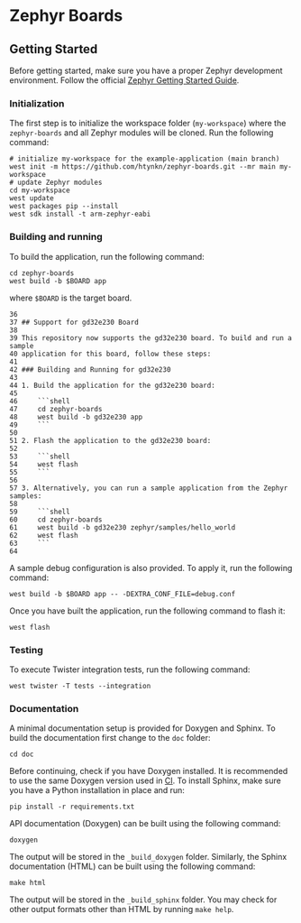 # Zephyr Boards

## Getting Started

Before getting started, make sure you have a proper Zephyr development
environment. Follow the official
[Zephyr Getting Started Guide](https://docs.zephyrproject.org/latest/getting_started/index.html).

### Initialization

The first step is to initialize the workspace folder (``my-workspace``) where
the ``zephyr-boards`` and all Zephyr modules will be cloned. Run the following
command:

```shell
# initialize my-workspace for the example-application (main branch)
west init -m https://github.com/htynkn/zephyr-boards.git --mr main my-workspace
# update Zephyr modules
cd my-workspace
west update
west packages pip --install
west sdk install -t arm-zephyr-eabi
```

### Building and running

To build the application, run the following command:

```shell
cd zephyr-boards
west build -b $BOARD app
```

where `$BOARD` is the target board.

    36
    37 ## Support for gd32e230 Board
    38
    39 This repository now supports the gd32e230 board. To build and run a sample
    40 application for this board, follow these steps:
    41
    42 ### Building and Running for gd32e230
    43
    44 1. Build the application for the gd32e230 board:
    45
    46     ```shell
    47     cd zephyr-boards
    48     west build -b gd32e230 app
    49     ```
    50
    51 2. Flash the application to the gd32e230 board:
    52
    53     ```shell
    54     west flash
    55     ```
    56
    57 3. Alternatively, you can run a sample application from the Zephyr samples:
    58
    59     ```shell
    60     cd zephyr-boards
    61     west build -b gd32e230 zephyr/samples/hello_world
    62     west flash
    63     ```
    64

A sample debug configuration is also provided. To apply it, run the following
command:

```shell
west build -b $BOARD app -- -DEXTRA_CONF_FILE=debug.conf
```

Once you have built the application, run the following command to flash it:

```shell
west flash
```

### Testing

To execute Twister integration tests, run the following command:

```shell
west twister -T tests --integration
```

### Documentation

A minimal documentation setup is provided for Doxygen and Sphinx. To build the
documentation first change to the ``doc`` folder:

```shell
cd doc
```

Before continuing, check if you have Doxygen installed. It is recommended to
use the same Doxygen version used in [CI](.github/workflows/docs.yml). To
install Sphinx, make sure you have a Python installation in place and run:

```shell
pip install -r requirements.txt
```

API documentation (Doxygen) can be built using the following command:

```shell
doxygen
```

The output will be stored in the ``_build_doxygen`` folder. Similarly, the
Sphinx documentation (HTML) can be built using the following command:

```shell
make html
```

The output will be stored in the ``_build_sphinx`` folder. You may check for
other output formats other than HTML by running ``make help``.
